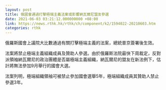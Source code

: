 ```yaml
---
layout: post
title: 俄國會通過打擊極端主義法案或影響納瓦爾尼盟友參選
date: 2021-06-03 03:21:12.000000000 +08:00
link: https://news.rthk.hk/rthk/ch/component/k2/1594022-20210603.htm
categories: rthk
---
```


俄羅斯國會上議院大比數通過有關打擊極端主義的法案，總統普京簽署後生效。

法案將禁止極端主義組織成員及贊助人參選。由於俄羅斯法院最快下周裁定，反對派領袖納瓦爾尼的政治團體是否屬極端主義組織，納瓦爾尼的盟友在新法例下，估計將無法參加9月舉行的國會大選。

法案列明，極端組織領袖可被禁止參加國會選舉5年，極端組織成員其贊助人禁止參選3年。
